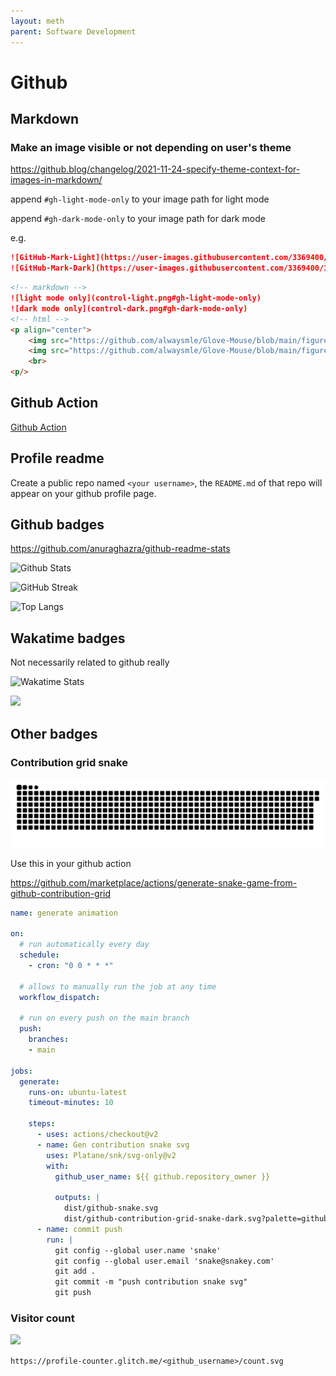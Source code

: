 ```yaml
---
layout: meth
parent: Software Development
---
```


# Github

## Markdown

### Make an image visible or not depending on user's theme

<https://github.blog/changelog/2021-11-24-specify-theme-context-for-images-in-markdown/>  

append `#gh-light-mode-only` to your image path for light mode  

append `#gh-dark-mode-only` to your image path for dark mode  

e.g.  

```markdown
![GitHub-Mark-Light](https://user-images.githubusercontent.com/3369400/139447912-e0f43f33-6d9f-45f8-be46-2df5bbc91289.png#gh-dark-mode-only)
![GitHub-Mark-Dark](https://user-images.githubusercontent.com/3369400/139448065-39a229ba-4b06-434b-bc67-616e2ed80c8f.png#gh-light-mode-only)
```

```markdown
<!-- markdown -->
![light mode only](control-light.png#gh-light-mode-only)
![dark mode only](control-dark.png#gh-dark-mode-only)
<!-- html -->
<p align="center">
    <img src="https://github.com/alwaysmle/Glove-Mouse/blob/main/figure/control-light.png#gh-light-mode-only" width="600">
    <img src="https://github.com/alwaysmle/Glove-Mouse/blob/main/figure/control-dark.png#gh-dark-mode-only" width="600">
    <br>
<p/> 
```

## Github Action

[Github Action](Github%20Action)

## Profile readme

Create a public repo named `<your username>`, the `README.md` of that repo will appear on your github profile page.

## Github badges

<https://github.com/anuraghazra/github-readme-stats>

![Github Stats](https://github-readme-stats.vercel.app/api?username=dlccyes&theme=radical)

![GitHub Streak](http://github-readme-streak-stats.herokuapp.com?user=dlccyes)

![Top Langs](https://github-readme-stats.vercel.app/api/top-langs/?username=dlccyes&layout=compact)

## Wakatime badges

Not necessarily related to github really

![Wakatime Stats](https://github-readme-stats.vercel.app/api/wakatime?username=dlccyes)

![](https://wakatime.com/share/@dlccyes/6a0c674f-734a-40fc-8307-1f44a59604a6.svg)

## Other badges

### Contribution grid snake

![](github-snake.svg)

Use this in your github action

<https://github.com/marketplace/actions/generate-snake-game-from-github-contribution-grid>

```yaml
name: generate animation

on:
  # run automatically every day
  schedule:
    - cron: "0 0 * * *" 
  
  # allows to manually run the job at any time
  workflow_dispatch:
  
  # run on every push on the main branch
  push:
    branches:
    - main
    
jobs:
  generate:
    runs-on: ubuntu-latest
    timeout-minutes: 10
    
    steps:
      - uses: actions/checkout@v2
      - name: Gen contribution snake svg
        uses: Platane/snk/svg-only@v2
        with:
          github_user_name: ${{ github.repository_owner }}

          outputs: |
            dist/github-snake.svg
            dist/github-contribution-grid-snake-dark.svg?palette=github-dark
      - name: commit push
        run: |
          git config --global user.name 'snake'
          git config --global user.email 'snake@snakey.com'
          git add .
          git commit -m "push contribution snake svg"
          git push
```

### Visitor count

![](https://profile-counter.glitch.me/dlccyes/count.svg)

`https://profile-counter.glitch.me/<github_username>/count.svg`
